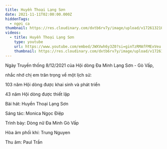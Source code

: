 ```yaml
---
title: Huyền Thoại Lạng Sơn
date: 2021-11-11T02:00:00.000Z
hiddenTags:
  - ngợi ca
thumbnail: https://res.cloudinary.com/dxtb6rv7y/image/upload/v1726132104/hinh_bia_huyen_thoai_lang_son_njygvs.jpg
videos:
  - title: Huyền Thoại Lạng Sơn
    type: youtube
    url: https://www.youtube.com/embed/JWXVwh6y3Z0?si=ginTzRMAfFMExVeu
    thumbnail: https://res.cloudinary.com/dxtb6rv7y/image/upload/v1726132104/hinh_bia_huyen_thoai_lang_son_njygvs.jpg
---
```

Ngày Truyền thống 8/12/2021 của Hội dòng Đa Minh Lạng Sơn - Gò Vấp,

nhắc nhớ chị em trân trọng về một lịch sử:

103 năm Hội dòng được khai sinh và phát triển

43 năm  Hội dòng được thiết lập

Bài hát: Huyền Thoại Lạng Sơn 

Sáng tác: Monica Ngọc Điệp

Trình bày: Dòng nữ Đa Minh Gò Vấp

Hòa âm phối khí: Trung Nguyen

Thu âm: Paul Trần
